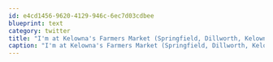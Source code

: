 ```yaml
---
id: e4cd1456-9620-4129-946c-6ec7d03cdbee
blueprint: text
category: twitter
title: "I'm at Kelowna's Farmers Market (Springfield, Dillworth, Kelowna) http://4sq.com/mloAwF"
caption: "I'm at Kelowna's Farmers Market (Springfield, Dillworth, Kelowna) http://4sq.com/mloAwF"
---
```

